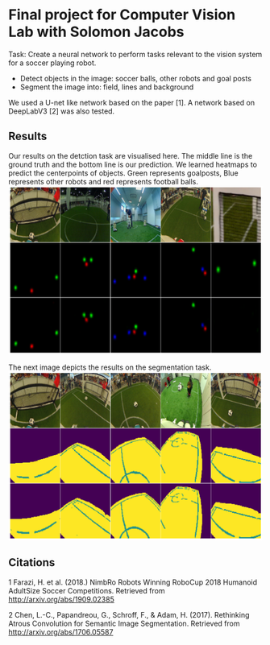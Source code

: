 # Final project for Computer Vision Lab with Solomon Jacobs

Task: Create a neural network to perform tasks relevant to the vision system for a soccer playing robot.
 - Detect objects in the image: soccer balls, other robots and goal posts
 - Segment the image into: field, lines and background
 
We used a U-net like network based on the paper [1]. A network based on DeepLabV3 [2] was also tested.

## Results
Our results on the detction task are visualised here. The middle line is the ground truth and the bottom line is our prediction. We learned heatmaps to predict the centerpoints of objects. Green represents goalposts, Blue represents other robots and red represents football balls.
![](/images/detection_task.png?)


The next image depicts the results on the segmentation task.
![](/images/segmentation_task.png)


## Citations

1 Farazi, H. et al. (2018.) NimbRo Robots Winning RoboCup 2018 Humanoid AdultSize Soccer Competitions. Retrieved from http://arxiv.org/abs/1909.02385 

2 Chen, L.-C., Papandreou, G., Schroff, F., & Adam, H. (2017). Rethinking Atrous Convolution for Semantic Image Segmentation. Retrieved from http://arxiv.org/abs/1706.05587
